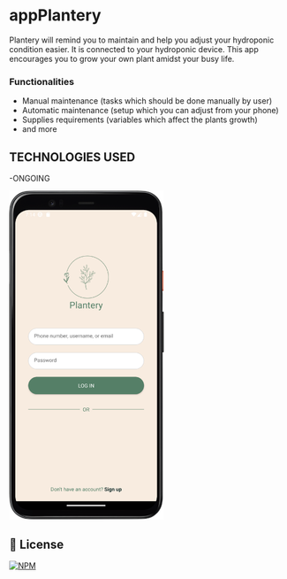 # appPlantery
Plantery will remind you to maintain and help you adjust your hydroponic condition easier. It is connected to your hydroponic device. This app encourages you to grow your own plant amidst your busy life.

### Functionalities
- Manual maintenance (tasks which should be done manually by user)
- Automatic maintenance (setup which you can adjust from your phone)
- Supplies requirements (variables which affect the plants growth)
- and more

## TECHNOLOGIES USED
-ONGOING

<div aling="light">
<img aling="right" alt="Splash Screen" src="./tp_1.png" width="280px"/> 
</div>

## 📜 License
[![NPM](https://img.shields.io/github/license/JhonatanNeves/appCaixa)](https://github.com/JhonatanNeves/appCaixa/blob/master/LICENCE)
